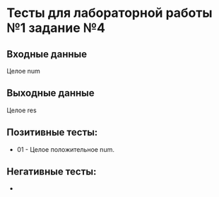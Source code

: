 # Тесты для лабораторной работы №1 задание №4

## Входные данные
Целое num

## Выходные данные
Целое res

## Позитивные тесты:
- 01 - Целое положительное num.

## Негативные тесты:
-
